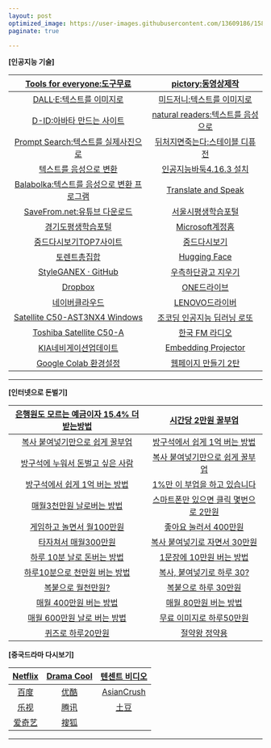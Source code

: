 ```yaml
---
layout: post
optimized_image: https://user-images.githubusercontent.com/13609186/158834851-5c5d7736-001b-448d-8bb6-eb99f2f16233.jpg
paginate: true

---
```


**[인공지능 기술]** <br>

| [Tools for everyone:도구무료](https://ai.google/tools/) | [pictory:동영상제작](https://app.pictory.ai/textinput) |
| :---: | :---: |
| [DALL·E:텍스트를 이미지로](https://labs.openai.com/) | [미드저니:텍스트를 이미지로](https://discord.com/channels/662267976984297473/@home) |
| [D-ID:아바타 만드는 사이트](https://studio.d-id.com/?video=tlk_fa1ueJObWfSiYe4RT57u2) | [natural readers:텍스트를 음성으로](https://www.naturalreaders.com/online/) |
| [Prompt Search:텍스트를 실제사진으로](https://www.ptsearch.info/home/) | [뒤처지면죽는다:스테이블 디퓨전](https://www.youtube.com/@backdie) |
| [텍스트를 음성으로 변환](https://text-to-speech.imtranslator.net/speech.asp) | [인공지능바둑4.16.3 설치](https://www.youtube.com/watch?app=desktop&v=RgKI_LxXH6k) |
| [Balabolka:텍스트를 음성으로 변환 프로그램](http://www.cross-plus-a.com/kr/balabolka.htm) | [Translate and Speak](https://imtranslator.net/translate-and-speak/) |
| [SaveFrom.net:유튜브 다운로드](https://us.savefrom.net/) | [서울시평생학습포털](https://sll.seoul.go.kr/main/MainView.do) |
| [경기도평생학습포털](https://www.gseek.kr/member/rl/main.do) | [Microsoft계정홈](https://account.microsoft.com/account/Account?ru=https%3A%2F%2Faccount.microsoft.com%2F&destrt=home.landing) |
| [중드다시보기TOP7사이트](https://fiscalcode.com/%EC%A4%91%EA%B5%AD-%EB%93%9C%EB%9D%BC%EB%A7%88-%EB%8B%A4%EC%8B%9C-%EB%B3%B4%EA%B8%B0-%EC%B6%94%EC%B2%9C-%EC%82%AC%EC%9D%B4%ED%8A%B8-top-3/) | [중드다시보기](https://a51.mybinu.xyz/bbs/board.php?bo_table=cd) |
| [토렌트총집합](https://www.mango38.net/review/torrentyatorrent.php) | [Hugging Face](https://huggingface.co/spaces/PKUWilliamYang/StyleGANEX) |
| [StyleGANEX · GitHub](https://github.com/williamyang1991/StyleGANEX/actions) | [우측하단광고 지우기](https://it.donga.com/30173/) |
| [Dropbox](https://www.dropbox.com/login?cont=https%3A%2F%2Fwww.dropbox.com%2Fhome) | [ONE드라이브](https://onedrive.live.com/?id=AFE24E4AFACE3B0D%21102&cid=AFE24E4AFACE3B0D) |
| [네이버클라우드](https://mybox.naver.com/about/introduce) | [LENOVO드라이버](https://pcsupport.lenovo.com/ca/ko/products/laptops-and-netbooks/300-series/330-15ikb-type-81dc/81dc/81dc004ukr/pf17zx37/downloads/automatic-driver-update) |
| [Satellite C50-AST3NX4 Windows](http://toshibadriversdownload.com/satellite-c50-ast3nx4-windows-8-1-64bit-drivers/) | [조코딩 인공지능 딥러닝 로또](https://animalface.site/lotto.html) |
| [Toshiba Satellite C50-A](https://www.driverscape.com/manufacturers/toshiba/laptops-desktops/satellite-c50-a/34352) | [한국 FM 라디오](https://www.radio-korea.com/) |
| [KIA네비게이션업데이트](https://update.kia.com/KR/KO/updateGuide) | [Embedding Projector](https://projector.tensorflow.org/) |
| [Google Colab 환경설정](https://theorydb.github.io/dev/2019/08/23/dev-ml-colab/) | [웹페이지 만들기 2탄](https://mrchypark.github.io/post/r%EB%A1%9C%EB%82%98%EB%A7%8C%EC%9D%98-%EC%9B%B9%ED%8E%98%EC%9D%B4%EC%A7%80-%EB%A7%8C%EB%93%A4%EA%B8%B0-2%ED%83%84-github-pages/) |

---

**[인터넷으로 돈벌기]** <br>

| [은행원도 모르는 예금이자 15.4% 더 받는방법](https://www.youtube.com/watch?v=ltUCgqrC2g0) | [시간당 2만원 꿀부업](https://www.youtube.com/watch?v=Y8vd8l6U3UE&t=158s) |
| :---: | :---: |
| [복사 붙여넣기만으로 쉽게 꿀부업](https://www.youtube.com/watch?v=DmLHUjYOKhY) | [방구석에서 쉽게 1억 버는 방법](https://www.youtube.com/watch?v=-AV5QI85MbU) |
| [방구석에 누워서 돈벌고 싶은 사람](https://www.youtube.com/watch?v=IExtKg-D8FI) | [복사 붙여넣기만으로 쉽게 꿀부업](https://www.youtube.com/watch?v=DmLHUjYOKhY&t=26s) |
| [방구석에서 쉽게 1억 버는 방법](https://www.youtube.com/watch?v=-AV5QI85MbU&t=32s) | [1%만 이 부업을 하고 있습니다](https://www.youtube.com/watch?v=IExtKg-D8FI) |
| [매월3천만원 날로버는 방법](https://www.youtube.com/watch?v=ZVgj4et5KGg&t=282s) | [스마트폰만 있으면 클릭 몇번으로 2만원](https://www.youtube.com/watch?v=CuunSk_9INg) |
| [게임하고 놀면서 월100만원](https://www.youtube.com/watch?v=lTXIAHqHC-M) | [좋아요 눌러서 400만원](https://www.youtube.com/watch?v=jLiTiDBzrTE) |
| [타자쳐서 매월300만원](https://www.youtube.com/watch?v=PKPyjiIIyWc) | [복사 붙여넣기로 자면서 30만원](https://www.youtube.com/watch?v=D245vDByTnc) |
| [하루 10분 날로 돈버는 방법](https://www.youtube.com/watch?v=Z18vg8icWro) | [1문장에 10만원 버는 방법](https://www.youtube.com/watch?v=X2nqsQhLhDw) |
| [하루10분으로 천만원 버는 방법](https://www.youtube.com/watch?v=_ebfe33ZUKM&t=3s) | [복사, 붙여넣기로 하루 30?](https://www.youtube.com/watch?v=0RLV1eyiyTQ) |
| [복붙으로 월천만원?](https://www.youtube.com/watch?v=-Th5OJXfwvk) | [복붙으로 하루 30만원](https://www.youtube.com/watch?v=sEXtjXTcBT0) |
| [매월 400만원 버는 방법](https://www.youtube.com/watch?v=syHSsLyIjoY) | [매월 80만원 버는 방법](https://www.youtube.com/watch?v=OLGywNGyb_4) |
| [매월 600만원 날로 버는 방법](https://www.youtube.com/watch?v=UScaaYNqZ7k) | [무료 이미지로 하루50만원](https://www.youtube.com/watch?v=IyiQFHoZOWU&t=12s) |
| [퀴즈로 하루20만원](https://www.youtube.com/watch?v=K0O_Pma8hAw&t=357s) | [절약왕 정약용](https://www.youtube.com/@jyyjyy/videos) |

**[중국드라마 다시보기]** <br>

| [Netflix](https://www.netflix.com/kr/) | [Drama Cool](https://watchasian.id/) | [텐센트 비디오](https://v.qq.com/) |
| :---: | :---: | :---: |
| [百度](http://v.xiaodutv.com/tv) | [优酷](https://www.youku.com/channel/webhome) | [AsianCrush](https://www.asiancrush.com/) |
| [乐视](https://tv.le.com/) | [腾讯](https://v.qq.com/tv/) | [土豆](https://tv.tudou.com/) |
| [爱奇艺](https://www.iqiyi.com/dianshiju/) | [搜狐](https://tv.sohu.com/drama/) | []() |



---


